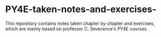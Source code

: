 # PY4E-taken-notes-and-exercises-
This repository contains notes taken chapter by chapter and exercises, which are mainly based on professor C. Severance's PY4E courses.
